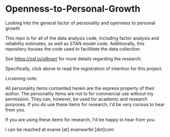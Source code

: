 Openness-to-Personal-Growth
===========================

Looking into the general factor of personality and openness to personal growth


This repo is for all of the data analysis code, including factor analysis and reliability estimates, as well as STAN model code. Additionally, this repository houses the code used to facillitate the data collection.

See https://osf.io/u8nwr/ for more details regarding the research.

Specifically, click above to read the registration of intention for this project. 

Licsening note: 

All personality items containted herein are the express property of their author. The personality items are not to for commercial use without my permission. They can, however, be used for academic and research purposes. If you do use these items for research, I'd be very curious to hear from you. 


If you are using these items for research, I'd be happy to hear from you.

I can be reached at evanw [at] evanwarfel [dot]com
